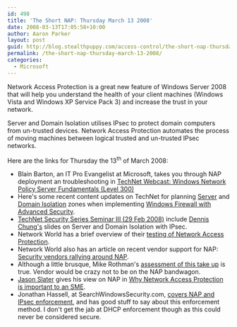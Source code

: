 ```yaml
---
id: 498
title: 'The Short NAP: Thursday March 13 2008'
date: 2008-03-13T17:05:58+10:00
author: Aaron Parker
layout: post
guid: http://blog.stealthpuppy.com/access-control/the-short-nap-thursday-march-13-2008
permalink: /the-short-nap-thursday-march-13-2008/
categories:
  - Microsoft
---
```

Network Access Protection is a great new feature of Windows Server 2008 that will help you understand the health of your client machines (Windows Vista and Windows XP Service Pack 3) and increase the trust in your network.

Server and Domain Isolation utilises IPsec to protect domain computers from un-trusted devices. Network Access Protection automates the process of moving machines between logical trusted and un-trusted IPsec networks.

Here are the links for Thursday the 13<sup>th</sup> of March 2008:

* Blain Barton, an IT Pro Evangelist at Microsoft, takes you through NAP deployment an troubleshooting in [TechNet Webcast: Windows Network Policy Server Fundamentals (Level 300)](http://www.microsoft.com/events/EventDetails.aspx?CMTYSvcSource=MSCOMMedia&Params=%7eCMTYDataSvcParams%5e%7earg+Name%3d%22ID%22+Value%3d%221032366207%22%2f%5e%7earg+Name%3d%22ProviderID%22+Value%3d%22A6B43178-497C-4225-BA42-DF595171F04C%22%2f%5e%7earg+Name%3d%22lang%22+Value%3d%22en%22%2f%5e%7earg+Name%3d%22cr%22+Value%3d%22US%22%2f%5e%7esParams%5e%7e%2fsParams%5e%7e%2fCMTYDataSvcParams%5e) 
* Here's some recent content updates on TechNet for planning [Server](http://technet2.microsoft.com/windowsserver2008/en/library/34679068-35aa-49af-9c1c-376dc064944f1033.mspx?mfr=true) and [Domain Isolation](http://technet2.microsoft.com/windowsserver2008/en/library/34679068-35aa-49af-9c1c-376dc064944f1033.mspx?mfr=true) zones when implementing [Windows Firewall with Advanced Security](http://technet2.microsoft.com/windowsserver2008/en/library/34679068-35aa-49af-9c1c-376dc064944f1033.mspx?mfr=true). 
* [TechNet Security Series Seminar III (29 Feb 2008)](http://www.microsoft.com/downloads/details.aspx?FamilyID=434e6243-9fa8-48c5-9e7b-56f48753ea07&DisplayLang=en) include [Dennis Chung's](http://windowsmvp.spaces.live.com/) slides on Server and Domain Isolation with IPsec. 
* Network World has a brief overview of their [testing of Network Access Protection](http://www.networkworld.com/reviews/2008/022108-windows-2008-server-test-side.html). 
* Network World also has an article on recent vendor support for NAP: [Security vendors rallying around NAP](http://www.networkworld.com/news/2008/022808-microsoft-nap-vendor-support.html). 
* Although a little brusque, Mike Rothman's [assessment of this take up](http://securityincite.com/TDI-2008-03-07#TSN2) is true. Vendor would be crazy not to be on the NAP bandwagon. 
* [Jason Slater](http://www.jasonslater.co.uk/about-2/) gives his view on NAP in [Why Network Access Protection is important to an SME](http://www.jasonslater.co.uk/2008/03/04/why-network-access-protection-is-important-to-an-sme/). 
* Jonathan Hassell, at SearchWindowsSecurity.com, [covers NAP and IPsec enforcement](http://searchwindowssecurity.techtarget.com/tip/0,289483,sid45_gci1299042,00.html), and has good stuff to say about this enforcement method. I don't get the jab at DHCP enforcement though as this could never be considered secure.

